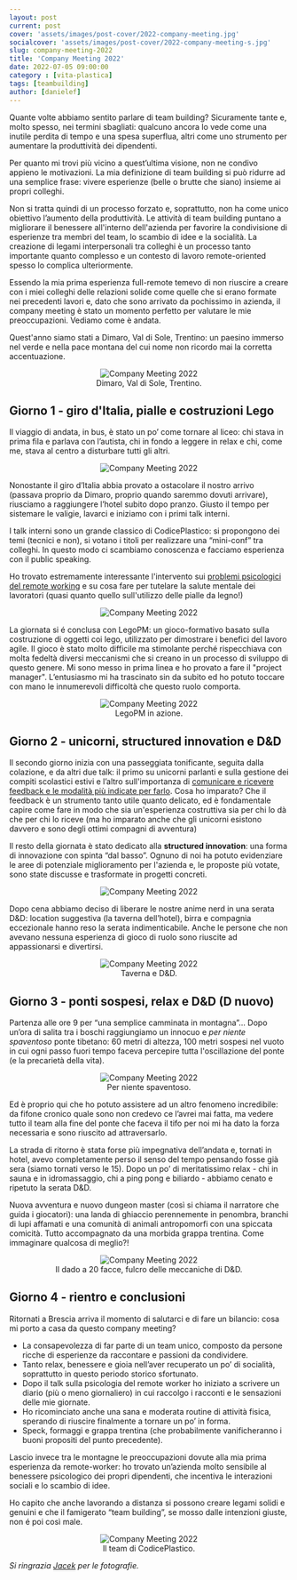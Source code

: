 ```yaml
---
layout: post
current: post
cover: 'assets/images/post-cover/2022-company-meeting.jpg'
socialcover: 'assets/images/post-cover/2022-company-meeting-s.jpg'
slug: company-meeting-2022
title: 'Company Meeting 2022'
date: 2022-07-05 09:00:00
category : [vita-plastica]
tags: [teambuilding]
author: [danielef]
---
```


<div class="post-intro">
Quante volte abbiamo sentito parlare di team building? Sicuramente tante e, molto spesso, nei termini sbagliati: qualcuno ancora lo vede come una inutile perdita di tempo e una spesa superflua, altri come uno strumento per aumentare la produttività dei dipendenti.
</div>

Per quanto mi trovi più vicino a quest’ultima visione, non ne condivo appieno le motivazioni.
La mia definizione di team building si può ridurre ad una semplice frase: vivere esperienze (belle o brutte che siano) insieme ai propri colleghi.

Non si tratta quindi di un processo forzato e, soprattutto, non ha come unico obiettivo l’aumento della produttività. Le attività di team building puntano a migliorare il benessere all'interno dell'azienda per favorire la condivisione di esperienze tra membri del team, lo scambio di idee e la socialità.
La creazione di legami interpersonali tra colleghi è un processo tanto importante quanto complesso e un contesto di lavoro remote-oriented spesso lo complica ulteriormente.

Essendo la mia prima esperienza full-remote temevo di non riuscire a creare con i miei colleghi delle relazioni solide come quelle che si erano formate nei precedenti lavori e, dato che sono arrivato da pochissimo in azienda, il company meeting è stato un momento perfetto per valutare le mie preoccupazioni. Vediamo come è andata.

Quest'anno siamo stati a Dimaro, Val di Sole, Trentino: un paesino immerso nel verde e nella pace montana del cui nome non ricordo mai la corretta accentuazione.

<figure style="text-align:center"><img src="/assets/images/post-content/company-meeting-2022/company-meeting_dimaro.jpg" alt="Company Meeting 2022" />
    <figcaption>Dimaro, Val di Sole, Trentino.</figcaption>
</figure>


## Giorno 1 - giro d'Italia, pialle e costruzioni Lego

Il viaggio di andata, in bus, è stato un po’ come tornare al liceo: chi stava in prima fila e parlava con l’autista, chi in fondo a leggere in relax e chi, come me, stava al centro a disturbare tutti gli altri.

<figure style="text-align:center"><img src="/assets/images/post-content/company-meeting-2022/company-meeting_s_002.png" alt="Company Meeting 2022" />
</figure>

Nonostante il giro d’Italia abbia provato a ostacolare il nostro arrivo (passava proprio da Dimaro, proprio quando saremmo dovuti arrivare), riusciamo a raggiungere l’hotel subito dopo pranzo. Giusto il tempo per sistemare le valigie, lavarci e iniziamo con i primi talk interni.

I talk interni sono un grande classico di CodicePlastico: si propongono dei temi (tecnici e non), si votano i titoli per realizzare una “mini-conf” tra colleghi. In questo modo ci scambiamo conoscenza e facciamo esperienza con il public speaking.

Ho trovato estremamente interessante l'intervento sui [problemi psicologici del remote working](https://blog.codiceplastico.com/psychological-safety) e su cosa fare per tutelare la salute mentale dei lavoratori (quasi quanto quello sull'utilizzo delle pialle da legno!)

<figure style="text-align:center"><img src="/assets/images/post-content/company-meeting-2022/company-meeting_s_001.png" alt="Company Meeting 2022" />
</figure>

La giornata si é conclusa con LegoPM: un gioco-formativo basato sulla costruzione di oggetti coi lego, utilizzato per dimostrare i benefici del lavoro agile.
Il gioco è stato molto difficile ma stimolante perché rispecchiava con molta fedeltà diversi meccanismi che si creano in un processo di sviluppo di questo genere.
Mi sono messo in prima linea e ho provato a fare il "project manager". L’entusiasmo mi ha trascinato sin da subito ed ho potuto toccare con mano le innumerevoli difficoltà che questo ruolo comporta.

<figure style="text-align:center"><img src="/assets/images/post-content/company-meeting-2022/company-meeting_lego.jpg" alt="Company Meeting 2022" />
    <figcaption>LegoPM in azione.</figcaption>
</figure>


## Giorno 2 - unicorni, structured innovation e D&D

Il secondo giorno inizia con una passeggiata tonificante, seguita dalla colazione, e da altri due talk: il primo su unicorni parlanti e sulla gestione dei compiti scolastici estivi e l’altro sull'importanza di [comunicare e ricevere feedback e le modalità più indicate per farlo](https://blog.codiceplastico.com/feedback-o-giudizio-la-differenza).
Cosa ho imparato? Che il feedback è un strumento tanto utile quanto delicato, ed è fondamentale capire come fare in modo che sia un'esperienza costruttiva sia per chi lo dà che per chi lo riceve (ma ho imparato anche che gli unicorni esistono davvero e sono degli ottimi compagni di avventura)

Il resto della giornata è stato dedicato alla **structured innovation**: una forma di innovazione con spinta “dal basso”. Ognuno di noi ha potuto evidenziare le aree di potenziale miglioramento per l'azienda e, le proposte più votate, sono state discusse e trasformate in progetti concreti.

<figure style="text-align:center"><img src="/assets/images/post-content/company-meeting-2022/company-meeting_s_003.png" alt="Company Meeting 2022" />
</figure>

Dopo cena abbiamo deciso di liberare le nostre anime nerd in una serata D&D: location suggestiva (la taverna dell’hotel), birra e compagnia eccezionale hanno reso la serata indimenticabile. Anche le persone che non avevano nessuna esperienza di gioco di ruolo sono riuscite ad appassionarsi e divertirsi.

<figure style="text-align:center"><img src="/assets/images/post-content/company-meeting-2022/company-meeting_dnd.jpg" alt="Company Meeting 2022" />
    <figcaption>Taverna e D&D.</figcaption>
</figure>


## Giorno 3 - ponti sospesi, relax e D&D (D nuovo)

Partenza alle ore 9 per “una semplice camminata in montagna”…
Dopo un’ora di salita tra i boschi raggiungiamo un innocuo e *per niente spaventoso* ponte tibetano: 60 metri di altezza, 100 metri sospesi nel vuoto in cui ogni passo fuori tempo faceva percepire tutta l'oscillazione del ponte (e la precarietà della vita).

<figure style="text-align:center"><img src="/assets/images/post-content/company-meeting-2022/company-meeting_bridge.jpg" alt="Company Meeting 2022" />
    <figcaption>Per niente spaventoso.</figcaption>
</figure>


Ed è proprio qui che ho potuto assistere ad un altro fenomeno incredibile: da fifone cronico quale sono non credevo ce l’avrei mai fatta, ma vedere tutto il team alla fine del ponte che faceva il tifo per noi mi ha dato la forza necessaria e sono riuscito ad attraversarlo.

La strada di ritorno è stata forse più impegnativa dell’andata e, tornati in hotel, avevo completamente perso il senso del tempo pensando fosse già sera (siamo tornati verso le 15). Dopo un po’ di meritatissimo relax - chi in sauna e in idromassaggio, chi a ping pong e biliardo -  abbiamo cenato e ripetuto la serata D&D.

Nuova avventura e nuovo dungeon master (così si chiama il narratore che guida i giocatori): una landa di ghiaccio perennemente in penombra, branchi di lupi affamati e una comunità di animali antropomorfi con una spiccata comicità. Tutto accompagnato da una morbida grappa trentina. Come immaginare qualcosa di meglio?! 

<figure style="text-align:center"><img src="/assets/images/post-content/company-meeting-2022/company-meeting_dice.jpg" alt="Company Meeting 2022" />
    <figcaption>Il dado a 20 facce, fulcro delle meccaniche di D&D.</figcaption>
</figure>


## Giorno 4 - rientro e conclusioni

Ritornati a Brescia arriva il momento di salutarci e di fare un bilancio: cosa mi porto a casa da questo company meeting?

- La consapevolezza di far parte di un team unico, composto da persone ricche di esperienze da raccontare e passioni da condividere.
- Tanto relax, benessere e gioia nell’aver recuperato un po’ di socialità, soprattutto in questo periodo storico sfortunato.
- Dopo il talk sulla psicologia del remote worker ho iniziato a scrivere un diario (più o meno giornaliero) in cui raccolgo i racconti e le sensazioni delle mie giornate.
- Ho ricominciato anche una sana e moderata routine di attività fisica, sperando di riuscire finalmente a tornare un po’ in forma.
- Speck, formaggi e grappa trentina (che probabilmente vanificheranno i buoni propositi del punto precedente).

Lascio invece tra le montagne le preoccupazioni dovute alla mia prima esperienza da remote-worker: ho trovato un’azienda molto sensibile al benessere psicologico dei propri dipendenti, che incentiva le interazioni sociali e lo scambio di idee.

Ho capito che anche lavorando a distanza si possono creare legami solidi e genuini e che il famigerato “team building”, se mosso dalle intenzioni giuste, non é poi così male.

<figure style="text-align:center"><img src="/assets/images/post-content/company-meeting-2022/company-meeting_team.jpg" alt="Company Meeting 2022" />
    <figcaption>Il team di CodicePlastico.</figcaption>
</figure>

*Si ringrazia [Jacek](https://blog.codiceplastico.com/authors/jacek) per le fotografie.*

